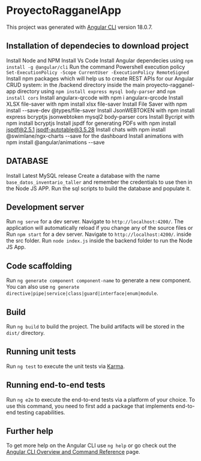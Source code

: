 # ProyectoRagganelApp

This project was generated with [Angular CLI](https://github.com/angular/angular-cli) version 18.0.7.

## Installation of dependecies to download project

Install Node and NPM
Install Vs Code
Install Angular dependecies using `npm install -g @angular/cli`
Run the command Powershell execution policy `Set-ExecutionPolicy -Scope CurrentUser -ExecutionPolicy RemoteSigned`
Install npm packages which will help us to create REST APIs for our Angular CRUD system: in the /backend directory inside the main proyecto-ragganel-app directory using
`npm install express mysql body-parser` and `npm install cors`
Install angularx-qrcode with npm i angularx-qrcode
Install XLSX file-saver with npm install xlsx file-saver
Install File Saver with npm install --save-dev @types/file-saver
Install JsonWEBTOKEN with npm install express bcryptjs jsonwebtoken mysql2 body-parser cors
Install Bycript with npm install bcryptjs
Install jspdf for generating PDFs with npm install jspdf@2.5.1 jspdf-autotable@3.5.28
Install chats with npm install @swimlane/ngx-charts --save for the dashboard
Install animations with npm install @angular/animations --save

## DATABASE

Install Latest MySQL release
Create a database with the name `base_datos_inventario_taller` and remember the credentials to use then in the Node JS APP.
Run the sql scripts to build the database and populate it.

## Development server

Run `ng serve` for a dev server. Navigate to `http://localhost:4200/`. The application will automatically reload if you change any of the source files or
Run `npm start` for a dev server. Navigate to `http://localhost:4200/`. inside the src folder.
Run `node index.js` inside the backend folder to run the Node JS App.

## Code scaffolding

Run `ng generate component component-name` to generate a new component. You can also use `ng generate directive|pipe|service|class|guard|interface|enum|module`.

## Build

Run `ng build` to build the project. The build artifacts will be stored in the `dist/` directory.

## Running unit tests

Run `ng test` to execute the unit tests via [Karma](https://karma-runner.github.io).

## Running end-to-end tests

Run `ng e2e` to execute the end-to-end tests via a platform of your choice. To use this command, you need to first add a package that implements end-to-end testing capabilities.

## Further help

To get more help on the Angular CLI use `ng help` or go check out the [Angular CLI Overview and Command Reference](https://angular.dev/tools/cli) page.
